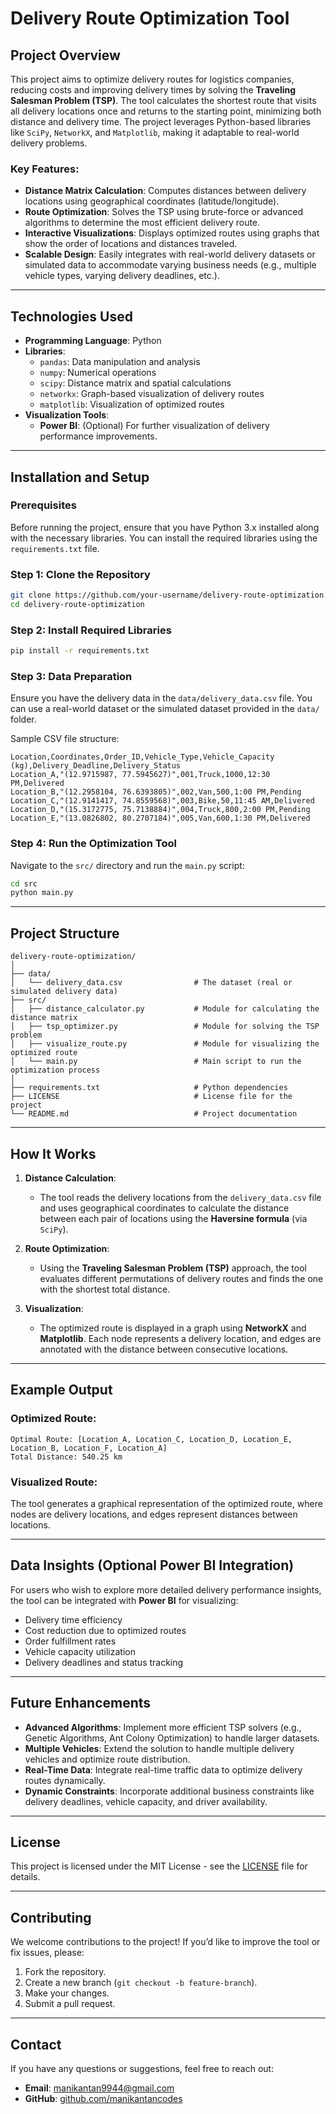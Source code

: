 # **Delivery Route Optimization Tool**

## **Project Overview**

This project aims to optimize delivery routes for logistics companies, reducing costs and improving delivery times by solving the **Traveling Salesman Problem (TSP)**. The tool calculates the shortest route that visits all delivery locations once and returns to the starting point, minimizing both distance and delivery time. The project leverages Python-based libraries like `SciPy`, `NetworkX`, and `Matplotlib`, making it adaptable to real-world delivery problems.

### **Key Features:**
- **Distance Matrix Calculation**: Computes distances between delivery locations using geographical coordinates (latitude/longitude).
- **Route Optimization**: Solves the TSP using brute-force or advanced algorithms to determine the most efficient delivery route.
- **Interactive Visualizations**: Displays optimized routes using graphs that show the order of locations and distances traveled.
- **Scalable Design**: Easily integrates with real-world delivery datasets or simulated data to accommodate varying business needs (e.g., multiple vehicle types, varying delivery deadlines, etc.).

---

## **Technologies Used**

- **Programming Language**: Python
- **Libraries**:
  - `pandas`: Data manipulation and analysis
  - `numpy`: Numerical operations
  - `scipy`: Distance matrix and spatial calculations
  - `networkx`: Graph-based visualization of delivery routes
  - `matplotlib`: Visualization of optimized routes
- **Visualization Tools**:
  - **Power BI**: (Optional) For further visualization of delivery performance improvements.

---

## **Installation and Setup**

### **Prerequisites**
Before running the project, ensure that you have Python 3.x installed along with the necessary libraries. You can install the required libraries using the `requirements.txt` file.

### **Step 1: Clone the Repository**
```bash
git clone https://github.com/your-username/delivery-route-optimization.git
cd delivery-route-optimization
```

### **Step 2: Install Required Libraries**
```bash
pip install -r requirements.txt
```

### **Step 3: Data Preparation**
Ensure you have the delivery data in the `data/delivery_data.csv` file. You can use a real-world dataset or the simulated dataset provided in the `data/` folder.

Sample CSV file structure:
```csv
Location,Coordinates,Order_ID,Vehicle_Type,Vehicle_Capacity (kg),Delivery_Deadline,Delivery_Status
Location_A,"(12.9715987, 77.5945627)",001,Truck,1000,12:30 PM,Delivered
Location_B,"(12.2958104, 76.6393805)",002,Van,500,1:00 PM,Pending
Location_C,"(12.9141417, 74.8559568)",003,Bike,50,11:45 AM,Delivered
Location_D,"(15.3172775, 75.7138884)",004,Truck,800,2:00 PM,Pending
Location_E,"(13.0826802, 80.2707184)",005,Van,600,1:30 PM,Delivered
```

### **Step 4: Run the Optimization Tool**
Navigate to the `src/` directory and run the `main.py` script:
```bash
cd src
python main.py
```

---

## **Project Structure**

```plaintext
delivery-route-optimization/
│
├── data/
│   └── delivery_data.csv                # The dataset (real or simulated delivery data)
├── src/
│   ├── distance_calculator.py           # Module for calculating the distance matrix
│   ├── tsp_optimizer.py                 # Module for solving the TSP problem
│   ├── visualize_route.py               # Module for visualizing the optimized route
│   └── main.py                          # Main script to run the optimization process
│
├── requirements.txt                     # Python dependencies
├── LICENSE                              # License file for the project
└── README.md                            # Project documentation
```

---

## **How It Works**

1. **Distance Calculation**: 
   - The tool reads the delivery locations from the `delivery_data.csv` file and uses geographical coordinates to calculate the distance between each pair of locations using the **Haversine formula** (via `SciPy`).
   
2. **Route Optimization**: 
   - Using the **Traveling Salesman Problem (TSP)** approach, the tool evaluates different permutations of delivery routes and finds the one with the shortest total distance.

3. **Visualization**: 
   - The optimized route is displayed in a graph using **NetworkX** and **Matplotlib**. Each node represents a delivery location, and edges are annotated with the distance between consecutive locations.

---

## **Example Output**

### **Optimized Route**:
```
Optimal Route: [Location_A, Location_C, Location_D, Location_E, Location_B, Location_F, Location_A]
Total Distance: 540.25 km
```

### **Visualized Route**:

The tool generates a graphical representation of the optimized route, where nodes are delivery locations, and edges represent distances between locations.

---

## **Data Insights (Optional Power BI Integration)**

For users who wish to explore more detailed delivery performance insights, the tool can be integrated with **Power BI** for visualizing:
- Delivery time efficiency
- Cost reduction due to optimized routes
- Order fulfillment rates
- Vehicle capacity utilization
- Delivery deadlines and status tracking

---

## **Future Enhancements**

- **Advanced Algorithms**: Implement more efficient TSP solvers (e.g., Genetic Algorithms, Ant Colony Optimization) to handle larger datasets.
- **Multiple Vehicles**: Extend the solution to handle multiple delivery vehicles and optimize route distribution.
- **Real-Time Data**: Integrate real-time traffic data to optimize delivery routes dynamically.
- **Dynamic Constraints**: Incorporate additional business constraints like delivery deadlines, vehicle capacity, and driver availability.

---

## **License**

This project is licensed under the MIT License - see the [LICENSE](LICENSE) file for details.

---

## **Contributing**

We welcome contributions to the project! If you’d like to improve the tool or fix issues, please:
1. Fork the repository.
2. Create a new branch (`git checkout -b feature-branch`).
3. Make your changes.
4. Submit a pull request.

---

## **Contact**

If you have any questions or suggestions, feel free to reach out:
- **Email**: [manikantan9944@gmail.com](mailto:manikantan9944@gmail.com)
- **GitHub**: [github.com/manikantancodes](https://github.com/manikantancodes)
```
